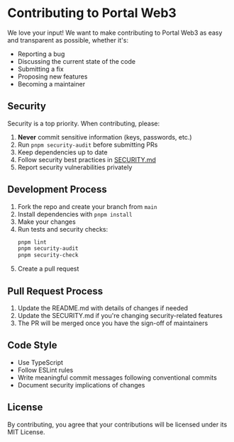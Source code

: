 # Contributing to Portal Web3

We love your input! We want to make contributing to Portal Web3 as easy and transparent as possible, whether it's:

- Reporting a bug
- Discussing the current state of the code
- Submitting a fix
- Proposing new features
- Becoming a maintainer

## Security

Security is a top priority. When contributing, please:

1. **Never** commit sensitive information (keys, passwords, etc.)
2. Run `pnpm security-audit` before submitting PRs
3. Keep dependencies up to date
4. Follow security best practices in [SECURITY.md](SECURITY.md)
5. Report security vulnerabilities privately

## Development Process

1. Fork the repo and create your branch from `main`
2. Install dependencies with `pnpm install`
3. Make your changes
4. Run tests and security checks:
   ```bash
   pnpm lint
   pnpm security-audit
   pnpm security-check
   ```
5. Create a pull request

## Pull Request Process

1. Update the README.md with details of changes if needed
2. Update the SECURITY.md if you're changing security-related features
3. The PR will be merged once you have the sign-off of maintainers

## Code Style

- Use TypeScript
- Follow ESLint rules
- Write meaningful commit messages following conventional commits
- Document security implications of changes

## License

By contributing, you agree that your contributions will be licensed under its MIT License. 